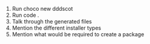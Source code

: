 1. Run choco new dddscot
1. Run code .
1. Talk through the generated files
1. Mention the different installer types
1. Mention what would be required to create a package
